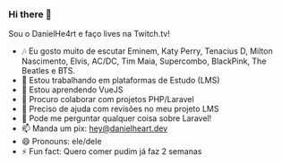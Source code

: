 ### Hi there 👋

Sou o DanielHe4rt e faço lives na Twitch.tv!

- 🎶 Eu gosto muito de escutar Eminem, Katy Perry, Tenacius D, Milton Nascimento, Elvis, AC/DC, Tim Maia, Supercombo, BlackPink, The Beatles e BTS.
- 🔭 Estou trabalhando em plataformas de Estudo (LMS)
- 🌱 Estou aprendendo VueJS
- 👯 Procuro colaborar com projetos PHP/Laravel
- 🤔 Preciso de ajuda com revisões no meu projeto LMS
- 💬 Pode me perguntar qualquer coisa sobre Laravel!
- 📫 Manda um pix: hey@danielheart.dev
- 😄 Pronouns: ele/dele
- ⚡ Fun fact: Quero comer pudim já faz 2 semanas 

